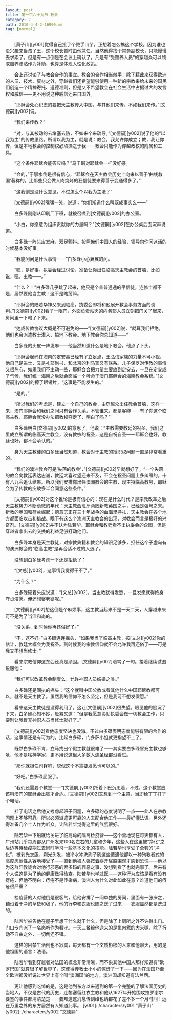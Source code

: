 ```yaml
---
layout: post
title: 第一百六十九节 教会
category: 2
path: 2010-4-4-2-16900.md
tag: [normal]
---
```


　　[萧子山][y001]觉得自己接了个烫手山芋，正想着怎么搞这个学校。因为谁也没兴趣来当孩子王，这个校长暂时由他兼任，当然他得找个常务副校长，只能慢慢去求索了。但是有一点倒是在会议上确认了，凡是有“受赡养人员”的穿越众可以领取赡养津贴作为补助，也算是体现人性化政策。

　　会上还讨论了与教会合作的事宜。教会的合作相当棘手：除了藉此来获得欧洲的人员、技术、资材之外，穿越者们还希望能够使用一种新的宗教来给未来的国民们创造一个精神寄托、道德准则，但是又不希望教会在社会生活中占据过大的发言权和威信——更不用说这种威信还来自国外。

　　“耶稣会处心积虑的要把天主教传入中国，与其他们来传，不如我们来传。”[文德嗣][y002]说。

　　“我们来传教？”

　　“对，与其被动的去堵塞去防，不如来个来疏导。”[文德嗣][y002]说了他的“以我为主”的传教思路。所谓以我为主，就是说：教会，我允许你成立；教，我让你传，但是本地教会的控制权必须操之于我——教会只能作为穿越政权的附属和工具。

　　“这个条件耶稣会能答应吗？”马千瞩对耶稣会一样没好感。

　　“会的，”于鄂水倒是很有信心，“耶稣会在天主教会历史上向来以善于‘曲线救国’著称的。比那些只会做人肉烧烤的狂信徒要来得善于变通得多了。”

　　“这我倒是没什么意见。不过怎么个以我为主法？”

　　[文德嗣][y002]嘿嘿一笑，说道：“你们知道什么叫既成事实么——”

　　白多碌刚刚从印刷厂下班，就被召唤到[文德嗣][y002]的办公室。

　　“小白，你愿意为组织贡献你的力量吗？”[文德嗣][y002]在办公桌后面沉声说道。

　　白多碌一阵头皮发麻，双足颤抖。按照俺们中国人的经验，领导向你问这话的时候基本没好事。

　　“我能问问是什么事情——”白多碌小心翼翼的问。

　　“嗯，是好事。执委会经过讨论，准备让你出任临高天主教会的首脑，比如说，嗯，主教——。”

　　“什么？！”白多碌几乎跳了起来，他只是个普普通通的平信徒，连修士都不是，居然要他当主教！这不是瞎掰嘛。

　　“耶稣会的陆若华神父来到临高，执委会即将和他展开教会事务方面的谈判。”[文德嗣][y002]看了一眼门，外面负责站岗的内务部人员立刻把门关了起来，房间里一下暗了下来。

　　“达成传教协议大概是不可避免的——”[文德嗣][y002]说，“就算我们拒绝，他们也会派遣教士潜入，搞地下教会。地下教会你总知道——”

　　白多碌的头皮一阵发麻——他当然知道什么是地下教会。他点了下头。

　　“耶稣会起码在海南的定安县已经有了立足点，王弘诲家族的力量不可小视，他自己是进士，又是礼部尚书，和北京的利马窦又有联系。儿子保罗对传教的事情又很热心，如果我们不主动一些，耶稣会会把力量主要放到定安去，一旦在定安成了气候，我们统一海南之后就会面临一个听命于澳门耶稣会的海南教会系统。”[文德嗣][y002]的擦了眼镜片，“这事是不能发生的。”

　　“是的。”

　　“所以我们的考虑是，建立一个自己的教会，由穿越众出任教会首脑，这样一来，澳门耶稣会和我们之间只有合作关系。不管谁来，都是客卿——有了你这个临高主教，耶稣会就没办法把教权夺走了，明白了吗？”

　　白多碌明白[文德嗣][y002]的意思了，他说：“主教需要教廷的祝圣，我们这里成立所谓的临高天主教会，没有教宗的祝圣，这是自祝自圣——耶稣会也好，教廷也好，都不会承认的。”

　　身为天主教徒的白多碌当然知道，教会对于主教的授职权问题一直是非常看重的。

　　“我们的澳洲教会可是‘失落的教会’，”[文德嗣][y002]早就想好了，“一个失落的教会向教廷表达忠诚，教廷大喜过望还来不及，不会在祝圣问题上多纠缠的。十有八九会追认结果。所以我们安排你出任澳洲教会的主教，现主持临高教务，耶稣会为了传教的突破多半会同意这些条件。”

　　[文德嗣][y002]对这个推论是极有信心的：现在是什么时代？是宗教改革之后天主教势力不断衰微的年代：天主教西班牙两败新教英国之手，已经是强弩之末。新教的英国和荷兰崛起；德意志正在三十年战争的血海里挣扎，天主教会在各个地方都面临攻击和挑战。眼下有这么个澳洲天主教会的出现，对教会而言是极好的兴奋剂。[文德嗣][y002]并不认为陆若华、耶稣会和教廷看不出执委会的企图，但是穿越者拿出去的交换的利益足够打动他们。

　　白多碌本身是天主教徒，对宗教典籍和教会的知识足够多，担任这个子虚乌有的澳洲教会的“临高主教”是再合适不过的人选了。

　　没想到白多碌考虑一下还是拒绝了：

　　“[文总][y002]，这事情我觉得干不了。”

　　“为什么？”

　　白多碌硬着头皮说道：“[文总][y002]，当主教就得发愿，一旦发愿就得终身守贞洁愿。俺还想娶老婆呢。”

　　[文德嗣][y002]想这倒是个麻烦事，这主教当起来不是一天二天，人穿越来来可不是为了当洋和尚的。

　　“没关系，到时候你再还俗好了。”

　　“不，这不好。”白多碌连连摇头，“如果我当了临高主教，按[文总][y002]你的估计，教廷大概会为我祝圣。到时候我的宗教信仰就不会允许我再还俗了——可是我又不想当修士。”

　　看来宗教信仰这东西还真是顽固。[文德嗣][y002]暗骂了一句。接着继续试图说服他：

　　“我们可以改革教会制度么，允许神职人员结婚之类。”

　　白多碌还是固执的摇头：“这个就叫中国公教或者其他什么中国耶稣教都可以，就不是天主教了。虽然我的信仰不怎么坚定，但是我可不想发假愿。”

　　看来这天主教徒是没得利用了。这让[文德嗣][y002]很失望。眼见他的脸沉了下来，白多碌心知不妙，赶紧又道：“但是我愿意协助执委会做一切教会工作，只要别让我冒充神职人员当修士就好了。”

　　[文德嗣][y002]看他态度坚决也没辙。不过白多碌表明态度能够有限的合作的话，这事情还是有可为的，比起白多碌，门多萨小姐就更指望不上了。

　　既然白多碌不肯，立马找出个假主教就很难了——其实要白多碌冒充主教也够呛，他不是啥神学家，更不用说这里大多数人连圣经都没看过。

　　“那你就担任司铎吧，貌似这个不需要发愿也可以的。”

　　“好吧。”白多碌屈服了。

　　“我们还需要个教堂——”[文德嗣][y002]托着下巴沉思着，不过，这个教堂应该叫澳门的耶稣会出钱才合适。[文德嗣][y002]又想到一个主意，当即给丁丁打了个电话。

　　挂了电话之后他又考虑起班子问题，白多碌的态度说明了一点——此人在宗教问题上不够可靠。所以必须派遣更可靠的人去配合他工作——最好懂法语。另外还得准备几个土人作为听众。让陆若华觉得这里的气氛很好。

　　陆若华一下船就给关进了临高角的隔离检疫营——这个营地现在每天都有人，广州站几乎每周都从广州发来100名左右的儿童和少年，这些人在这里被“净化”之后边等待检疫期过去同时学习一些基本文化的技能。陆若华也享受了全套的“净化”，被剥光衣服、剃光头发，被冷水冲洗刷子刷这些遭遇他都以一种殉教者式的高度忍耐性从容地接受了——直到他被人强按着掰开屁股围观才感到恐慌——他以为这群异教徒会对他行邪恶的索多玛的罪恶之事，没想到看了也就完事了。后来有个人说这是为了他的健康做得检查。陆若华也学过医——这种行为应该是看有没有痔疮，但他不明白：痔疮不是传染病，澳洲人为什么对此如此在意？难道他们的痔疮很严重？

　　检疫营的人对他倒是很客气，给他安排了一间单独的房间，里面有一张床之，铺设着干净的草垫和毡子，他的行李和衣服也随之送了过来——衣服显然都是洗过的。

　　陆若华被告他在屋子里想干什么就干什么，但是除了上厕所之外不许得出门。门口专门派了一名岗哨作为看守。一天三餐给他送来的是鱼肉煮的大米粥，除了行动不自由之外，一切倒还不错。

　　这样的囚禁生活倒也不寂寞，每天都有一个文质彬彬的人来和他聊天，用的是他祖国的语言：法语。

　　陆若华看到穿越者对法国的概念非常清晰，而不象其他中国人那样知道有“欧罗巴国”就算很了解世界了，这使得传教士小小的惊讶了一下——因为在法国乃至全欧洲都没听说过世界上有个叫“澳洲国”的地方。澳洲国却知道有法兰西。

　　更让他感到吃惊的是，这是他到东方以来遇到的第一个完整的了解法国历史的当地人，不仅是古代的历史，连黎塞留红衣主教和他从1627年开始围攻拉罗谢尔要塞的事件都清清楚楚——要知道这消息传到维也纳都花了差不多一个月时间！远在万里之外的东方居然有人知道此事。
[y001]: /characters/y001 "萧子山"
[y002]: /characters/y002 "文德嗣"
